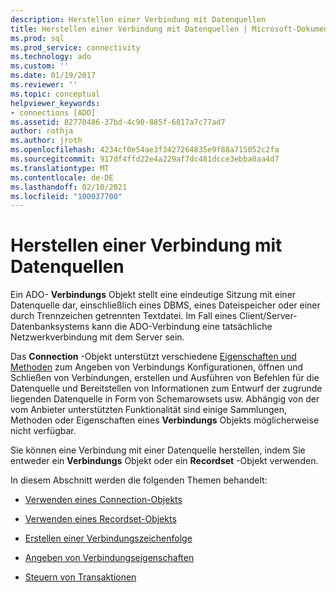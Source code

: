 ```yaml
---
description: Herstellen einer Verbindung mit Datenquellen
title: Herstellen einer Verbindung mit Datenquellen | Microsoft-Dokumentation
ms.prod: sql
ms.prod_service: connectivity
ms.technology: ado
ms.custom: ''
ms.date: 01/19/2017
ms.reviewer: ''
ms.topic: conceptual
helpviewer_keywords:
- connections [ADO]
ms.assetid: 82770486-37bd-4c90-885f-6817a7c77ad7
author: rothja
ms.author: jroth
ms.openlocfilehash: 4234cf0e54ae3f3427264835e9f88a715052c2fa
ms.sourcegitcommit: 917df4ffd22e4a229af7dc481dcce3ebba0aa4d7
ms.translationtype: MT
ms.contentlocale: de-DE
ms.lasthandoff: 02/10/2021
ms.locfileid: "100037700"
---
```

# <a name="connecting-to-data-sources"></a>Herstellen einer Verbindung mit Datenquellen
Ein ADO- **Verbindungs** Objekt stellt eine eindeutige Sitzung mit einer Datenquelle dar, einschließlich eines DBMS, eines Dateispeicher oder einer durch Trennzeichen getrennten Textdatei. Im Fall eines Client/Server-Datenbanksystems kann die ADO-Verbindung eine tatsächliche Netzwerkverbindung mit dem Server sein.  
  
 Das **Connection** -Objekt unterstützt verschiedene [Eigenschaften und Methoden](../../reference/ado-api/connection-object-properties-methods-and-events.md) zum Angeben von Verbindungs Konfigurationen, öffnen und Schließen von Verbindungen, erstellen und Ausführen von Befehlen für die Datenquelle und Bereitstellen von Informationen zum Entwurf der zugrunde liegenden Datenquelle in Form von Schemarowsets usw. Abhängig von der vom Anbieter unterstützten Funktionalität sind einige Sammlungen, Methoden oder Eigenschaften eines **Verbindungs** Objekts möglicherweise nicht verfügbar.  
  
 Sie können eine Verbindung mit einer Datenquelle herstellen, indem Sie entweder ein **Verbindungs** Objekt oder ein **Recordset** -Objekt verwenden.  
  
 In diesem Abschnitt werden die folgenden Themen behandelt:  
  
-   [Verwenden eines Connection-Objekts](./using-a-connection-object.md)  
  
-   [Verwenden eines Recordset-Objekts](./using-a-recordset-object.md)  
  
-   [Erstellen einer Verbindungszeichenfolge](./creating-a-connection-string.md)  
  
-   [Angeben von Verbindungseigenschaften](./specifying-connection-properties.md)  
  
-   [Steuern von Transaktionen](./controlling-transactions-ado.md)